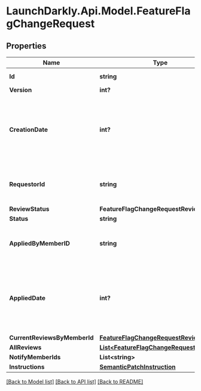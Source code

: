 # LaunchDarkly.Api.Model.FeatureFlagChangeRequest
## Properties

Name | Type | Description | Notes
------------ | ------------- | ------------- | -------------
**Id** | **string** | The unique resource id. | [optional] 
**Version** | **int?** |  | [optional] 
**CreationDate** | **int?** | A unix epoch time in milliseconds specifying the date the change request was requested | [optional] 
**RequestorId** | **string** | The id of the member that requested the change | [optional] 
**ReviewStatus** | **FeatureFlagChangeRequestReviewStatus** |  | [optional] 
**Status** | **string** | | Name     | Description | | - -- -- -- -:| - -- -- -- -- -- | | pending  | the feature flag change request has not been applied yet | | completed| the feature flag change request has been applied successfully | | failed   | the feature flag change request has been applied but the changes were not applied successfully |  | [optional] 
**AppliedByMemberID** | **string** | The id of the member that applied the change request | [optional] 
**AppliedDate** | **int?** | A unix epoch time in milliseconds specifying the date the change request was applied | [optional] 
**CurrentReviewsByMemberId** | [**FeatureFlagChangeRequestReview**](FeatureFlagChangeRequestReview.md) |  | [optional] 
**AllReviews** | [**List&lt;FeatureFlagChangeRequestReview&gt;**](FeatureFlagChangeRequestReview.md) |  | [optional] 
**NotifyMemberIds** | **List&lt;string&gt;** |  | [optional] 
**Instructions** | [**SemanticPatchInstruction**](SemanticPatchInstruction.md) |  | [optional] 

[[Back to Model list]](../README.md#documentation-for-models) [[Back to API list]](../README.md#documentation-for-api-endpoints) [[Back to README]](../README.md)

